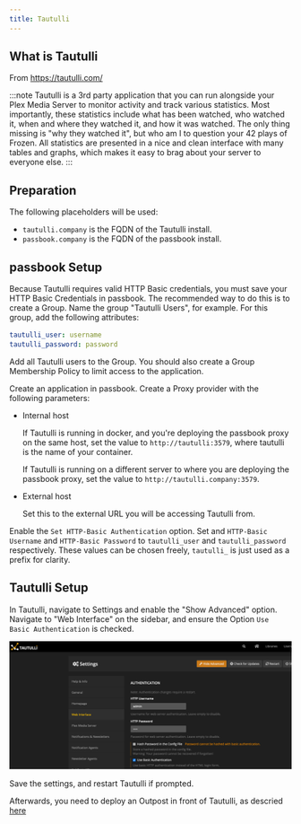 ```yaml
---
title: Tautulli
---
```


## What is Tautulli

From https://tautulli.com/

:::note
Tautulli is a 3rd party application that you can run alongside your Plex Media Server to monitor activity and track various statistics. Most importantly, these statistics include what has been watched, who watched it, when and where they watched it, and how it was watched. The only thing missing is "why they watched it", but who am I to question your 42 plays of Frozen. All statistics are presented in a nice and clean interface with many tables and graphs, which makes it easy to brag about your server to everyone else.
:::

## Preparation

The following placeholders will be used:

-   `tautulli.company` is the FQDN of the Tautulli install.
-   `passbook.company` is the FQDN of the passbook install.

## passbook Setup

Because Tautulli requires valid HTTP Basic credentials, you must save your HTTP Basic Credentials in passbook. The recommended way to do this is to create a Group. Name the group "Tautulli Users", for example. For this group, add the following attributes:

```yaml
tautulli_user: username
tautulli_password: password
```

Add all Tautulli users to the Group. You should also create a Group Membership Policy to limit access to the application.

Create an application in passbook. Create a Proxy provider with the following parameters:

-   Internal host

    If Tautulli is running in docker, and you're deploying the passbook proxy on the same host, set the value to `http://tautulli:3579`, where tautulli is the name of your container.

    If Tautulli is running on a different server to where you are deploying the passbook proxy, set the value to `http://tautulli.company:3579`.

-   External host

    Set this to the external URL you will be accessing Tautulli from.

Enable the `Set HTTP-Basic Authentication` option. Set and `HTTP-Basic Username` and `HTTP-Basic Password` to `tautulli_user` and `tautulli_password` respectively. These values can be chosen freely, `tautulli_` is just used as a prefix for clarity.

## Tautulli Setup

In Tautulli, navigate to Settings and enable the "Show Advanced" option. Navigate to "Web Interface" on the sidebar, and ensure the Option `Use Basic Authentication` is checked.

![](./tautulli.png)

Save the settings, and restart Tautulli if prompted.

Afterwards, you need to deploy an Outpost in front of Tautulli, as descried [here](../sonarr/index.md)
